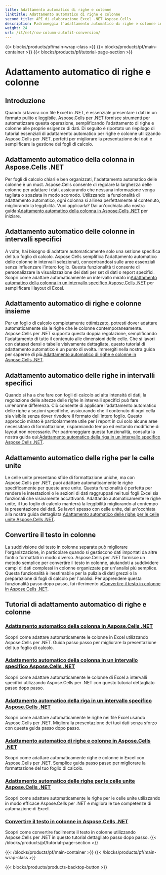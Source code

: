 ```yaml
---
title: Adattamento automatico di righe e colonne
linktitle: Adattamento automatico di righe e colonne
second_title: API di elaborazione Excel .NET Aspose.Cells
description: Padroneggia l'adattamento automatico di righe e colonne in Excel con Aspose.Cells per .NET. Migliora la visualizzazione dei dati con tutorial passo dopo passo per fogli di calcolo chiari e professionali.
weight: 24
url: /it/net/row-column-autofit-conversion/
---
```


{{< blocks/products/pf/main-wrap-class >}}
{{< blocks/products/pf/main-container >}}
{{< blocks/products/pf/tutorial-page-section >}}

# Adattamento automatico di righe e colonne

## Introduzione

Quando si lavora con file Excel in .NET, è essenziale presentare i dati in un formato pulito e leggibile. Aspose.Cells per .NET fornisce strumenti per automatizzare questa operazione, semplificando l'adattamento di righe e colonne alle proprie esigenze di dati. Di seguito è riportato un riepilogo di tutorial essenziali di adattamento automatico per righe e colonne utilizzando Aspose.Cells per .NET, perfetti per migliorare la presentazione dei dati e semplificare la gestione dei fogli di calcolo.

## Adattamento automatico della colonna in Aspose.Cells .NET
Per fogli di calcolo chiari e ben organizzati, l'adattamento automatico delle colonne è un must. Aspose.Cells consente di regolare la larghezza delle colonne per adattare i dati, assicurando che nessuna informazione venga tagliata o spaziata in modo scomodo. Utilizzando la funzionalità di adattamento automatico, ogni colonna si allinea perfettamente al contenuto, migliorando la leggibilità. Vuoi applicarla? Dai un'occhiata alla nostra guida:[Adattamento automatico della colonna in Aspose.Cells .NET](./autofit-column-aspose-cells/) per iniziare.

## Adattamento automatico delle colonne in intervalli specifici
 A volte, hai bisogno di adattare automaticamente solo una sezione specifica del tuo foglio di calcolo. Aspose.Cells semplifica l'adattamento automatico delle colonne in intervalli selezionati, concentrandosi sulle aree essenziali senza influenzare l'intero foglio. Questa funzionalità ti consente di personalizzare la visualizzazione dei dati per set di dati o report specifici. Scopri come adattare automaticamente un intervallo mirato in[Adattamento automatico della colonna in un intervallo specifico Aspose.Cells .NET](./autofit-column-specific-range/) per semplificare i layout di Excel.

## Adattamento automatico di righe e colonne insieme
Per un foglio di calcolo completamente ottimizzato, potresti dover adattare automaticamente sia le righe che le colonne contemporaneamente. Aspose.Cells per .NET supporta questa doppia regolazione, semplificando l'adattamento di tutto il contenuto alle dimensioni delle celle. Che si lavori con dataset densi o tabelle visivamente dettagliate, questo tutorial di adattamento automatico è un punto di svolta. Immergiti nella nostra guida per saperne di più:[Adattamento automatico di righe e colonne in Aspose.Cells .NET](./autofit-rows-columns/).

## Adattamento automatico delle righe in intervalli specifici
 Quando si ha a che fare con fogli di calcolo ad alta intensità di dati, la regolazione delle altezze delle righe in intervalli specifici può fare un'enorme differenza. Ciò consente di applicare l'adattamento automatico delle righe a sezioni specifiche, assicurando che il contenuto di ogni cella sia visibile senza dover rivedere il formato dell'intero foglio. Questo approccio mirato è particolarmente utile per i report in cui solo alcune aree necessitano di formattazione, risparmiando tempo ed evitando modifiche di layout non necessarie. Per padroneggiare questa funzionalità, consulta la nostra guida qui:[Adattamento automatico della riga in un intervallo specifico Aspose.Cells .NET](./autofit-row-specific-range/).

## Adattamento automatico delle righe per le celle unite
Le celle unite presentano sfide di formattazione uniche, ma con Aspose.Cells per .NET, puoi adattare automaticamente le righe specificamente per queste aree unite. Questa funzionalità è perfetta per rendere le intestazioni o le sezioni di dati raggruppati nei tuoi fogli Excel sia funzionali che visivamente accattivanti. Adattando automaticamente le righe unite, il tuo foglio di calcolo manterrà la leggibilità migliorando al contempo la presentazione dei dati. Se lavori spesso con celle unite, dai un'occhiata alla nostra guida dettagliata:[Adattamento automatico delle righe per le celle unite Aspose.Cells .NET](./autofit-rows-merged-cells/).

## Convertire il testo in colonne
 La suddivisione del testo in colonne separate può migliorare l'organizzazione, in particolare quando si gestiscono dati importati da altre fonti o formattati in modo diverso. Aspose.Cells per .NET fornisce un metodo semplice per convertire il testo in colonne, aiutandoti a suddividere campi di dati complessi in colonne organizzate per un'analisi più semplice. Questa funzionalità è inestimabile per la pulizia di dati grezzi o la preparazione di fogli di calcolo per l'analisi. Per apprendere questa funzionalità passo dopo passo, fai riferimento a[Convertire il testo in colonne in Aspose.Cells .NET](./convert-text-to-columns/).

## Tutorial di adattamento automatico di righe e colonne
### [Adattamento automatico della colonna in Aspose.Cells .NET](./autofit-column-aspose-cells/)
Scopri come adattare automaticamente le colonne in Excel utilizzando Aspose.Cells per .NET. Guida passo passo per migliorare la presentazione del tuo foglio di calcolo.
### [Adattamento automatico della colonna in un intervallo specifico Aspose.Cells .NET](./autofit-column-specific-range/)
Scopri come adattare automaticamente le colonne di Excel a intervalli specifici utilizzando Aspose.Cells per .NET con questo tutorial dettagliato passo dopo passo.
### [Adattamento automatico della riga in un intervallo specifico Aspose.Cells .NET](./autofit-row-specific-range/)
Scopri come adattare automaticamente le righe nei file Excel usando Aspose.Cells per .NET. Migliora la presentazione dei tuoi dati senza sforzo con questa guida passo dopo passo.
### [Adattamento automatico di righe e colonne in Aspose.Cells .NET](./autofit-rows-columns/)
Scopri come adattare automaticamente righe e colonne in Excel con Aspose.Cells per .NET. Semplice guida passo passo per migliorare la formattazione del tuo foglio di calcolo.
### [Adattamento automatico delle righe per le celle unite Aspose.Cells .NET](./autofit-rows-merged-cells/)
Scopri come adattare automaticamente le righe per le celle unite utilizzando in modo efficace Aspose.Cells per .NET e migliora le tue competenze di automazione di Excel.
### [Convertire il testo in colonne in Aspose.Cells .NET](./convert-text-to-columns/)
Scopri come convertire facilmente il testo in colonne utilizzando Aspose.Cells per .NET in questo tutorial dettagliato passo dopo passo.
{{< /blocks/products/pf/tutorial-page-section >}}

{{< /blocks/products/pf/main-container >}}
{{< /blocks/products/pf/main-wrap-class >}}

{{< blocks/products/products-backtop-button >}}
